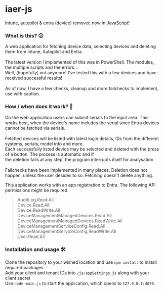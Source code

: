 # iaer-js
Intune, autopilot &amp; entra (device) remover, now in JavaScript!

### What is this? 😕
A web application for fetching device data, selecting devices and deleting them from Intune, Autopilot and Entra.</br></br>
The latest version I implemented of this was in PowerShell. The modules, the multiple scripts and the errors...</br>
Well, (hopefully) not anymore! I've tested this with a few devices and have received successful results!</br></br>
As of now, I have a few checks, cleanup and more failchecks to implement, use with caution.

### How / when does it work? 🤔
On the web application users can submit serials to the input area. This works best, when the device's name includes the serial
since Entra devices cannot be fetched via serials.</br></br>
Fetched devices will be listed with latest login details, IDs from the different systems, serials, model info and more.</br>
Each successfully listed device may be selected and deleted with the press of a button. The process is automatic and if</br>
the deletion fails at any step, the program interrupts itself for analysation.</br></br>
Failchecks have been implemented in many places. Deletion does not happen, unless the user desides to so. Fetching doesn't delete anything.

This application works with an app registration to Entra. The following API permissions might be required:</br>
 > AuditLog.Read.All</br>
 > Device.Read.All</br>
 > Device.ReadWrite.All</br>
 > DeviceManagementManagedDevices.Read.All</br>
 > DeviceManagementManagedDevices.ReadWrite.All</br>
 > DeviceManagementServiceConfig.Read.All</br>
 > DeviceManagementServiceConfig.ReadWrite.All</br>
 > User.Read.All</br>

### Installation and usage 🛠️
Clone the repository to your wished location and use ```npm install``` to install required packages.</br>
Add your client and tenant IDs into ```/js/appSettings.js``` along with your client secret</br>
Use ```node main.js``` to start the application, which opens to ```127.0.0.1:4070```.
